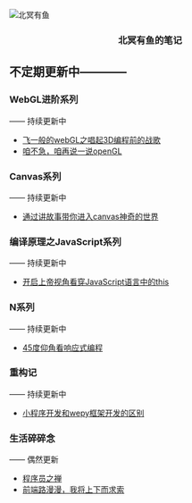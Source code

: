 ![北冥有鱼](https://desk-fd.zol-img.com.cn/t_s960x600c5/g5/M00/0A/0F/ChMkJ1ju4YqIG2K9AAK6BOHpGz8AAbn4gA849sAAroc468.jpg)

<h3 align="center">北冥有鱼的笔记</h3>

## 不定期更新中————

### WebGL进阶系列
—— 持续更新中
 - [飞一般的webGL之唱起3D编程前的战歌](https://github.com/godkun/blog/issues/1)
 - [咱不急，咱再说一说openGL](https://github.com/godkun/blog/issues/2)
 
### Canvas系列
—— 持续更新中
 - [通过讲故事带你进入canvas神奇的世界](https://github.com/godkun/blog/issues/6)

### 编译原理之JavaScript系列
—— 持续更新中
 - [开启上帝视角看穿JavaScript语言中的this](https://github.com/godkun/blog/issues/3)
 
### N系列
—— 持续更新中
 - [45度仰角看响应式编程](https://github.com/godkun/blog/issues/4)
 
### 重构记
—— 持续更新中
 - [小程序开发和wepy框架开发的区别](https://github.com/godkun/blog/issues/4)
 
### 生活碎碎念
—— 偶然更新
 - [程序员之禅](https://github.com/godkun/blog/issues/7)
 - [前端路漫漫，我将上下而求索](https://github.com/godkun/blog/issues/5)

